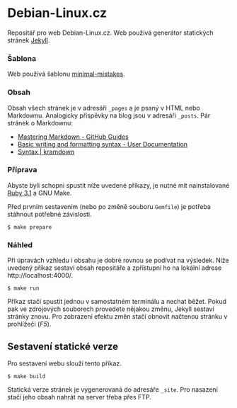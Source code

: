 # Debian-Linux.cz

Repositář pro web Debian-Linux.cz. Web používá generátor statických stránek [Jekyll](https://jekyllrb.com/).

### Šablona
Web používá šablonu [minimal-mistakes](https://github.com/mmistakes/minimal-mistakes).

### Obsah
Obsah všech stránek je v adresáři `_pages` a je psaný v HTML nebo Markdownu. Analogicky příspěvky na blog jsou v adresáři `_posts`. Pár stránek o Markdownu:
- [Mastering Markdown - GitHub Guides](https://guides.github.com/features/mastering-markdown/)
- [Basic writing and formatting syntax - User Documentation](https://help.github.com/articles/basic-writing-and-formatting-syntax/)
- [Syntax | kramdown](https://kramdown.gettalong.org/syntax.html)

### Příprava
Abyste byli schopni spustit níže uvedené příkazy, je nutné mít nainstalované [Ruby 3.1](https://www.ruby-lang.org/en/documentation/installation/) a GNU Make.

Před prvním sestavením (nebo po změně souboru `Gemfile`) je potřeba stáhnout potřebné závislosti.
```
$ make prepare
```

### Náhled
Při úpravách vzhledu i obsahu je dobré rovnou se podívat na výsledek. Níže uvedený příkaz sestaví obsah repositáře a zpřístupní ho na lokální adrese http://localhost:4000/.
```
$ make run
```
Příkaz stačí spustit jednou v samostatném terminálu a nechat běžet. Pokud pak ve zdrojových souborech provedete nějakou změnu, Jekyll sestaví stránky znovu. Pro zobrazení efektu změn stačí obnovit načtenou stránku v prohlížeči (*F5*).

## Sestavení statické verze
Pro sestavení webu slouží tento příkaz.
```
$ make build
```
Statická verze stránek je vygenerovaná do adresáře `_site`. Pro nasazení stačí jeho obsah nahrát na server třeba přes FTP.
